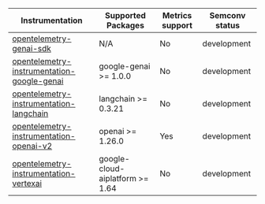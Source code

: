 
| Instrumentation | Supported Packages | Metrics support | Semconv status |
| --------------- | ------------------ | --------------- | -------------- |
| [opentelemetry-genai-sdk](./opentelemetry-genai-sdk) | N/A | No | development
| [opentelemetry-instrumentation-google-genai](./opentelemetry-instrumentation-google-genai) | google-genai >= 1.0.0 | No | development
| [opentelemetry-instrumentation-langchain](./opentelemetry-instrumentation-langchain) | langchain >= 0.3.21 | No | development
| [opentelemetry-instrumentation-openai-v2](./opentelemetry-instrumentation-openai-v2) | openai >= 1.26.0 | Yes | development
| [opentelemetry-instrumentation-vertexai](./opentelemetry-instrumentation-vertexai) | google-cloud-aiplatform >= 1.64 | No | development